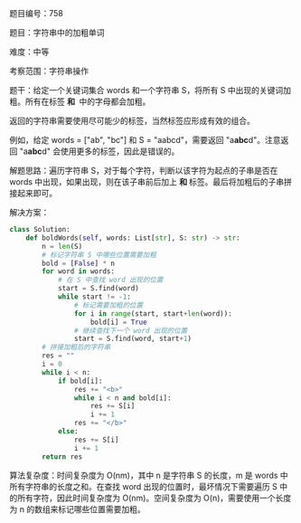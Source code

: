 题目编号：758

题目：字符串中的加粗单词

难度：中等

考察范围：字符串操作

题干：给定一个关键词集合 words 和一个字符串 S，将所有 S 中出现的关键词加粗。所有在标签 <b> 和 </b> 中的字母都会加粗。

返回的字符串需要使用尽可能少的标签，当然标签应形成有效的组合。

例如，给定 words = ["ab", "bc"] 和 S = "aabcd"，需要返回 "a<b>abc</b>d"。注意返回 "a<b>a<b>b</b>c</b>d" 会使用更多的标签，因此是错误的。

解题思路：遍历字符串 S，对于每个字符，判断以该字符为起点的子串是否在 words 中出现，如果出现，则在该子串前后加上 <b> 和 </b> 标签。最后将加粗后的子串拼接起来即可。

解决方案：

```python
class Solution:
    def boldWords(self, words: List[str], S: str) -> str:
        n = len(S)
        # 标记字符串 S 中哪些位置需要加粗
        bold = [False] * n
        for word in words:
            # 在 S 中查找 word 出现的位置
            start = S.find(word)
            while start != -1:
                # 标记需要加粗的位置
                for i in range(start, start+len(word)):
                    bold[i] = True
                # 继续查找下一个 word 出现的位置
                start = S.find(word, start+1)
        # 拼接加粗后的字符串
        res = ""
        i = 0
        while i < n:
            if bold[i]:
                res += "<b>"
                while i < n and bold[i]:
                    res += S[i]
                    i += 1
                res += "</b>"
            else:
                res += S[i]
                i += 1
        return res
```

算法复杂度：时间复杂度为 O(nm)，其中 n 是字符串 S 的长度，m 是 words 中所有字符串的长度之和。在查找 word 出现的位置时，最坏情况下需要遍历 S 中的所有字符，因此时间复杂度为 O(nm)。空间复杂度为 O(n)，需要使用一个长度为 n 的数组来标记哪些位置需要加粗。